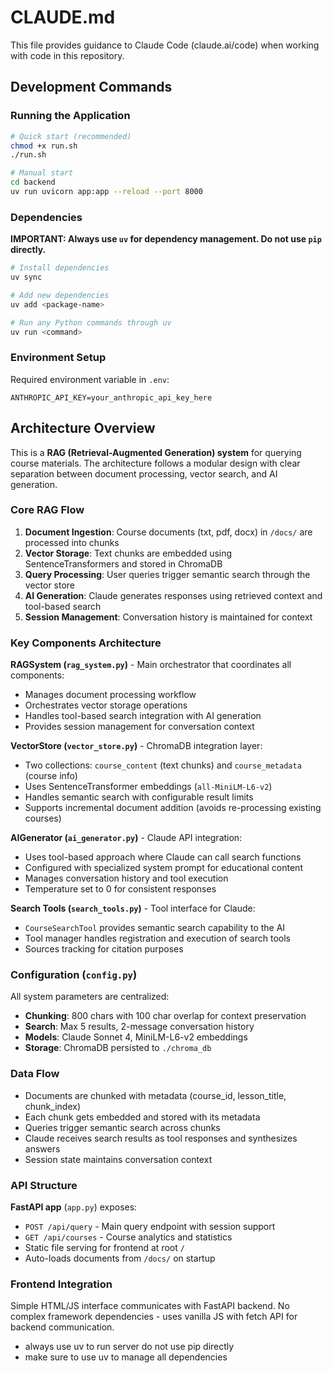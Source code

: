 # CLAUDE.md

This file provides guidance to Claude Code (claude.ai/code) when working with code in this repository.

## Development Commands

### Running the Application
```bash
# Quick start (recommended)
chmod +x run.sh
./run.sh

# Manual start
cd backend
uv run uvicorn app:app --reload --port 8000
```

### Dependencies
**IMPORTANT: Always use `uv` for dependency management. Do not use `pip` directly.**

```bash
# Install dependencies
uv sync

# Add new dependencies
uv add <package-name>

# Run any Python commands through uv
uv run <command>
```

### Environment Setup
Required environment variable in `.env`:
```
ANTHROPIC_API_KEY=your_anthropic_api_key_here
```

## Architecture Overview

This is a **RAG (Retrieval-Augmented Generation) system** for querying course materials. The architecture follows a modular design with clear separation between document processing, vector search, and AI generation.

### Core RAG Flow
1. **Document Ingestion**: Course documents (txt, pdf, docx) in `/docs/` are processed into chunks
2. **Vector Storage**: Text chunks are embedded using SentenceTransformers and stored in ChromaDB
3. **Query Processing**: User queries trigger semantic search through the vector store
4. **AI Generation**: Claude generates responses using retrieved context and tool-based search
5. **Session Management**: Conversation history is maintained for context

### Key Components Architecture

**RAGSystem (`rag_system.py`)** - Main orchestrator that coordinates all components:
- Manages document processing workflow
- Orchestrates vector storage operations  
- Handles tool-based search integration with AI generation
- Provides session management for conversation context

**VectorStore (`vector_store.py`)** - ChromaDB integration layer:
- Two collections: `course_content` (text chunks) and `course_metadata` (course info)
- Uses SentenceTransformer embeddings (`all-MiniLM-L6-v2`)
- Handles semantic search with configurable result limits
- Supports incremental document addition (avoids re-processing existing courses)

**AIGenerator (`ai_generator.py`)** - Claude API integration:
- Uses tool-based approach where Claude can call search functions
- Configured with specialized system prompt for educational content
- Manages conversation history and tool execution
- Temperature set to 0 for consistent responses

**Search Tools (`search_tools.py`)** - Tool interface for Claude:
- `CourseSearchTool` provides semantic search capability to the AI
- Tool manager handles registration and execution of search tools
- Sources tracking for citation purposes

### Configuration (`config.py`)
All system parameters are centralized:
- **Chunking**: 800 chars with 100 char overlap for context preservation  
- **Search**: Max 5 results, 2-message conversation history
- **Models**: Claude Sonnet 4, MiniLM-L6-v2 embeddings
- **Storage**: ChromaDB persisted to `./chroma_db`

### Data Flow
- Documents are chunked with metadata (course_id, lesson_title, chunk_index)
- Each chunk gets embedded and stored with its metadata
- Queries trigger semantic search across chunks
- Claude receives search results as tool responses and synthesizes answers
- Session state maintains conversation context

### API Structure
**FastAPI app** (`app.py`) exposes:
- `POST /api/query` - Main query endpoint with session support
- `GET /api/courses` - Course analytics and statistics  
- Static file serving for frontend at root `/`
- Auto-loads documents from `/docs/` on startup

### Frontend Integration
Simple HTML/JS interface communicates with FastAPI backend. No complex framework dependencies - uses vanilla JS with fetch API for backend communication.
- always use uv to run server do not use pip directly
- make sure to use uv to manage all dependencies